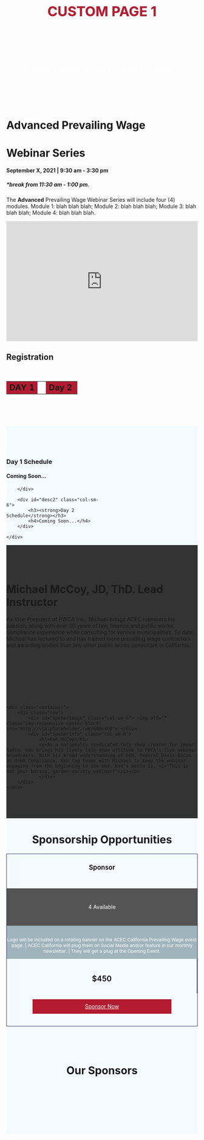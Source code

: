 <!-- DO NOT REMOVE STYLING BELOW -->
<style>
    #SpTitleBar {
        display: none;
    }
    #SpSubHead {
        display: none;
    }
    #sp-main {
        width: 100%;
    }
    #SpContent_Container {
        padding: 0;
    }
    #sp-main #left {
        padding-top: 0;
        padding-left: 0;
        padding-right: 0;
    }
    #sp-main #left, #sp-main #right {
        margin-top: 0;
    }
    #SpContent_Container .calloutbox {
        display: none;
    }
    .addthis_toolbox {
        display: none;
    }
    #SpContent_Container .calloutbox {
        display: none;
    }
    #sp-main::before {
        display: none;
    }
    .topTitleOut {
        background: url(https://cdn.ymaws.com/acec-ca.site-ym.com/resource/resmgr/prevailing_wage_webinar/2prevailing_wage_webinar_ban.png) no-repeat scroll center center / cover;
        color: #b31c30;
        font-weight: bold;
        margin-bottom: 0px;
        text-align: center;
        padding: 100px 0px;
        text-shadow: 0 0 3px rgba(0, 0, 0, .3);
        text-transform: uppercase;
        font-size: 36px;
    }
	.smRed {
		color: #b31c30;
		font-weight: bold;
	}
	
	
    #a1, #a2 {
        position: absolute;
        top: 0;
    }
    #testimonialSlider, #sponsor-carousel {
        height: auto !important;
    }
    .navigation {
        background:#a0b44bd;
        padding: 20px 0;
    }
    .inNavIn {
        display: table;
        width: auto;
        margin: 0 auto;
    }
    .inNavIn a {
        display: inline-block;
        padding: 0 15px;
        text-align: center;
        font-size: 18px;
        color: #fff;
    }
    .altNav {
        width: 100%;
        height: auto;
        position: fixed;
        top: 134px;
        padding: 20px 0;
        left: 0;
        display: none;
        background: #a0b4bd;
        z-index: 300;
    }
    #topVideo {
        padding: 60px 0;
    }
    /* Begin Testimonial Styles */
    #cpTestimonialOut {
        background: #222d65;
        padding-top: 30px;
        padding-bottom: 30px;
    }
    #testimonialSlider h1 {
        color: #ffffff;
        font-size: 30px;
        font-weight: 300;
        text-align: center;
    }
    #testimonialSlider .carousel-inner {
        margin: 0 auto;
        width: 85%;
    }
    #testimonialSlider .item {
        text-align: center;
        width: 100%;
        margin: 0 auto;
        font-style: italic;
        height: 190px;
    }
    #testimonialSlider .item p {
        color: #fff;
        font-size: 17px;
        line-height: 23px;
    }
    #testimonialSlider h3 {
        color: #fff;
        font-size: 17px;
        font-weight: 700;
        line-height: 21px;
        margin: 0 0 5px;
    }
    #testimonialSlider .carousel-control {
        background-image: none;
        bottom: 50%;
        padding: 0 10px;
        top: auto;
        width: 10%;
        text-shadow: none;
    }
    /*Booking section
        ================================*/
    #prisingOut {
        padding: 60px 0;
    }
    #priceHeading {
        text-align: center;
    }
    .date, .detDes, .detTitle, .pirceInfo, .bookBTN {
        min-height: 70px;
        padding-top: 20px;
    }
    .date {
        color: #000;
        font-size: 17px;
        text-align: center;
        font-weight: 600;
        line-height: 30px;
    }
    .date:after {
        content: "\f0da";
        font-family: FontAwesome;
        right: -11px;
        position: absolute;
        font-size: 35px;
        top: 20px;
        color: #fff;
        z-index: 10;
    }
    .detDes {
        padding-top: 17px;
        font-size: 12px;
        background: #a0b4bd;
        color: #fff;
        overflow: hidden;
        text-align: center;
    }
    .detTitle {
        background: #545454;
        color: #fff;
        text-align: center;
        line-height: 30px;
    }
    .price {
        padding: 0;
    }
    .details {
        padding: 0;
    }
    .details:after {
        content: "\f0da";
        font-family: FontAwesome;
        right: -10px;
        position: absolute;
        font-size: 35px;
        top: 12px;
        color: #545454;
        z-index: 10;
    }
    .row.bookRow {
        border: 1px solid #222d65;
        margin-top: 20px;
    }
    .pirceInfo {
        border-right: 1px solid #222d65;
        color: #000;
        text-align: center;
        font-size: 20px;
        font-weight: 600;
    }
    .bookBTN {
        padding-top: 16px;
    }
    .bookBTN a {
        display: table;
        width: 73%;
        background: #b31c30;
        color: #fff;
        height: 38px;
        line-height: 38px;
        margin: 0 auto;
        text-align: center;
    }
    .bookBTN a:hover {
        background: #C23E50;
    }
    /*Speakers section
        ================================*/
    #speakersOut {
        padding: 60px 0;
        background: #333333;
    }
    /*Sponsor section
        ================================*/
    #sponsorSlider {
        padding: 60px 0px;
    }
    #sponsorSlider h1 {
        margin-bottom: 30px;
    }
    .sponBTN {
        display: table;
        width: 73%;
        background: #333333;
        color: #fff;
        height: 38px;
        line-height: 38px;
        margin: 0 auto;
        text-align: center;
    }
    .sponBTN:hover {
        background: #888;
    }
    .sTitle {
        text-align: center;
    }
    .MobileSponsorsOut {
        display: none;
    }
    #eventOut {
		padding: 60px 0;
		background: #f4fbff;
	}
	#desc2 a {
		display: block;
		margin-bottom: 10px;
	}
	div#eventOut h2 i {
		display: block;
		margin-bottom: 10px;
		color: #353E70;
		font-size: 36px;
	}
	
	#eventOut h2{
	color: #666;
    margin-bottom: 30px;
    margin-top: 0;
    padding-bottom: 18px;
    border-bottom: 3px solid #aaa;
	}
    @media (max-width: 960px) {
    .detTitle {
        min-height: 78px;
    }
	#desc1, #desc2 {
		width: 50%;
	}
	#desc3{
		width:100%;
		}
    }
    
    @media (max-width: 767px) {
    #sp-main {
        padding-top: 0px;
        overflow: hidden;
    }
    #sp-main #left {
        padding-top: 0px;
    }
    .topTitleOut {
        padding: 65px 0px;
        font-size: 30px;
    }
    .altNav, .navigation {
        display: none !important;
    }
    .inNavIn a {
        display: block;
        background: rgba(0,0,0,.1);
        margin-bottom: 10px;
        padding: 10px 0;
    }
    .inNavIn {
        width: 100%;
    }
    #priceHeading {
        text-align: center;
    }
    .detTitle {
        padding-bottom: 18px;
    }
    .date {
        padding: 30px;
        font-size: 27px;
    }
    .date:after {
        Content: "\f0d7";
        right: 0;
        left: 0;
        top: auto;
        bottom: -18px;
    }
    .detTitle {
        padding-bottom: 18px;
        font-size: 25px;
    }
    .details:after {
        Content: "\f0d7";
        right: 0;
        left: 0;
        margin: auto;
        top: auto;
        bottom: -30px;
        width: 20px;
        color: #333333;
        z-index: 33;
    }
    .bookRow {
        text-align: center;
        margin-left: 0 !IMPORTANT;
        margin-right: 0 !important;
        margin-bottom: 40px;
    }
    .detDes {
        font-size: 16px;
        padding: 40px;
    }
    .pirceInfo {
        font-size: 28px;
        border: none;
    }
    #spekerInfo {
        text-align: center;
        padding: 40px;
        line-height: 24px;
    }
    .MobileSponsorsOut {
        padding: 60px 0px;
        display: block;
    }
    #sponsorSlider {
        display: none;
    }
    .carousel-control.right {
        height: auto !important;
    }
    .carousel-control.left {
        height: auto !important;
    }
    #testimonialSlider .item {
        height: 250px;
    }
	#desc1, #desc2 {
		width: 100%;
		margin-bottom: 40px;
	}
	.linkCol{
		width:50%;
		}
	.linkCol {
		width: 50%;
		float: left;
	}
    }
    
    @media (max-width: 480px) {
	.linkCol {
		width: 100%;
		float: none;
	}
    #testimonialSlider .item {
        height: 320px;
    }
    #testimonialSlider .item p {
        font-size: 16px;
    }
    }
</style>
<!--Do not remove site will Break-->
<!--Do not remove site will Break-->
<script>
    //Page scroll script!!!!
	$(function(){
		   
		   
			//Anount of separation in Pixels of scroll stoping point	   
		    var offset = 220 ;
		   
		   $('a').click(function(){
				
				if(this.hash){
					//Remove the sign(#) from href
					var noHash = this.hash.substr(1);
					
					//get position of the achor div
					var $toElement = $(".trig[id="+noHash+"]");
					var toPosition = $toElement.offset().top;
					
			        console.log(toPosition);
					
					//animate Scrool
				     $("body,html").animate({
						scrollTop : toPosition - offset
					 },2200);
					
					return false;		
				}			
			});
	//Page scroll script!!!!
    
	//Show Alternative Navigation script!!!!
	$(window).scroll(function () { 
	  	var navTop = $("#a1").offset().top;
		var bTop = $(this).scrollTop();
		 
 		if( bTop >= navTop ){
			 $(".altNav").slideDown();
			 
			}
			else{
				$(".altNav").fadeOut();
				
				}
	});
	//Show Side Nave script!!!!
});
</script>
<!--Do not remove site will Break-->
<!--TOP TITLE-->
<div class="col-sm-12 topTitleOut">
    <div class="container"> Custom Page 1 </div>
</div>
<div class="col-sm-12 navigation">
    <div class="container">
        <div class="inNavIn"> <a href="#a1">Area1</a> <a href="#a2">Area2</a> <a href="#a3">Area3</a> <a href="#a4">Area4</a> <a href="#a5">Area5</a> </div>
    </div>
</div>
<div class="col-sm-12 altNav">
    <div class="container">
        <div class="inNavIn"> <a href="#a1">Area1</a> <a href="#a2">Area2</a> <a href="#a3">Area3</a> <a href="#a3">Area4</a> <a href="#a5">Area5</a> <a href="#a1">To top</a> </div>
    </div>
</div>
<div id="topVideo" class="col-sm-12 area">
    <div class="trig" id="a1"> </div>
    <div class="container">
        <div class="row">
            <div class="col-sm-6">
		    <h1><strong>Advanced</strong> Prevailing Wage</h1>
		    <h1>Webinar Series</h1>
                <h4>September X, 2021 | 9:30 am - 3:30 pm</h4>
		    <h5><i>*break from 11:30 am - 1:00 pm.</i></h5>
		    <p>The <strong>Advanced</strong> Prevailing Wage Webinar Series will include four (4) modules. Module 1: blah blah blah; Module 2: blah blah blah; Module 3: blah blah blah; Module 4: blah blah blah.
                </p>
            </div>
            <div class="col-sm-6">
                <iframe src="https://cdn.ymaws.com/acec-ca.site-ym.com/resource/resmgr/prevailing_wage_webinar/prevailing_wage_logo.png" width="100%" height="315" frameborder="0"></iframe>
          </div>
        </div>
        <div class="trig" id="a1"> </div>
        <h2><i class="fas fa-calendar-alt"></i> Registration</h2>
        <br />
        <table style="text-align: center; width: 481px; height: 42px;" cellpadding="10">
            <tbody>
                <tr>
                    <td style="background-color: #b31c30;">
                        <span style="font-size: 22px;"><b><span style="font-size: 22px;"><span style="font-size: 22px;">DAY 1
</span></span>
                        </b>
                        </span>
                    </td>
                    <td><span style="font-size: 22px;"><b>&nbsp;</b></span></td>
                    <td style="background-color: #b31c30;"><span style="font-size: 22px;"><b>Day 2&nbsp;</b></span></td>
                </tr>
            </tbody>
        </table>
    </div>
</div>

<!-------Event detail---->
<div id="eventOut" class="col-sm-12">
    <div class="trig" id="a2"> </div>
    <div class="container">
        <div id="desc1" class="col-sm-6">
            <h3><strong>Day 1 Schedule</strong></h3>
            <h4>Coming Soon...</h4>

        </div>

        <div id="desc2" class="col-sm-6">
            <h3><strong>Day 2 Schedule</strong></h3>
            <h4>Coming Soon...</h4>
        </div>

    </div>
</div>
<!-------Event detail---->
<!------Speaker Section-------->
<div id="speakersOut" class="col-sm-12">
    <div class="trig" id="a3"> </div>
    <div class="container">
        <div class="row">
            <div id="spekerImage" class="col-sm-6"> <img alt="" class="img-responsive center-block" src="http://via.placeholder.com/600x400"> </div>
            <div id="spekerInfo" class="col-sm-6">
                <h1>Michael McCoy, JD, ThD. Lead Instructor</h1>
                <p>As Vice President of PWCA Inc., Michael brings ACEC members his passion, along with over 30 years of law, finance and public works compliance experience while consulting for various municipalities. To date, Michael has lectured to and has trained more prevailing wage contractors and awarding bodies than any other public works consultant in California.</p>
                </div>
        </div>
    </div>
</div>
<div id="speakersOut" class="col-sm-12">

    <div class="container">
        <div class="row">
            <div id="spekerImage" class="col-sm-6"> <img alt="" class="img-responsive center-block" src="http://via.placeholder.com/600x400"> </div>
            <div id="spekerInfo" class="col-sm-6">
                <h1>Ken McCoy</h1>
                <p>As a nationally syndicated talk show creator for iHeart Radio, Ken brings his lively talk show attitude to PWCA's live webinar broadcasts. With his broad understanding of DIR, Federal Davis-Bacon an OSHA Compliance, Ken tag teams with Michael to keep the webinar engaging from the beginning to the end. Ken's motto is, <i>"This is not your boring, garden-variety webinar!"</i></p>
                </div>
        </div>
    </div>
</div>
<!--------Pricing Heading-------->
        <div id="priceHeading" class="row">
            <h1>Sponsorship Opportunities</h1>
            <div id="priceInfo" class="col-sm-12">
                    </div>
        </div>
        <!-------Booking Row 1----------->
        <div class="row bookRow">
            <div class="col-sm-2 date"> Sponsor </div>
            <div class="col-sm-5 details">
                <div cass="row">
                    <div class="col-sm-4 detTitle">
                        <p>4 Available</p>
                    </div>
                    <div class="col-sm-8 detDes">
                        <p>Logo will be included on a rotating banner on the ACEC California Prevailing Wage event page. | ACEC California will plug them on Social Media and/or feature in our monthly newsletter. | They will get a plug at the Opening Event. </p>
                    </div>
                </div>
            </div>
            <div class="col-sm-5 price">
                <div cass="row">
                    <div class="col-sm-6 pirceInfo">
                        <p>$450</p>
                    </div>
                    <div class="col-sm-6 bookBTN"> <a href="#">Sponsor Now</a> </div>
                </div>
            </div>
        </div>
        <!-------Booking Row 2----------->
        <!-------Booking Row 3----------->
<!------Sponsor Slider-------->
<div id="sponsorSlider" class="col-sm-12">
    <div class="trig" id="a5"> </div>
    <div class="container">
        <div class="sTitle">
            <h1>Our Sponsors</h1>
        </div>
        <div id="sponsor-carousel" class="carousel slide" data-ride="carousel">
            <!-- Wrapper for slides -->
            <div class="carousel-inner" role="listbox">
                <div class="item next left">
                    <div class="col-sm-3"> <img class="img-responsive" src=""> </div>
                    <div class="col-sm-3"> <img class="img-responsive" src=""> </div>
                    <div class="col-sm-3"> <img class="img-responsive" src=""> </div>
                    <div class="col-sm-3"> <img class="img-responsive" src=""> </div>
                </div>
                <div class="item active left">
                    <div class="col-sm-3"> <img class="img-responsive" src=""> </div>
                    <div class="col-sm-3"> <img class="img-responsive" src=""> </div>
                    <div class="col-sm-3"> <img class="img-responsive" src=""> </div>
                    <div class="col-sm-3"> <img class="img-responsive" src=""> </div>
                </div>
            </div>
        </div>
    </div>
</div>
<!------Mobile Sponsor Row section---------->
<div class="MobileSponsorsOut">

    <div class="sTitle">
        <h2>Our Sponsors</h2>
    </div>
    <div class="container">
        <div class="row"> <a href="#" class="sponBTN"></a> </div>
    </div>
</div>
